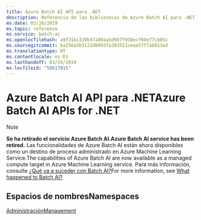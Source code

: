 ```yaml
---
title: Azure Batch AI API para .NET
description: Referencia de las bibliotecas de Azure Batch AI para .NET
ms.date: 03/26/2019
ms.topic: reference
ms.service: batch-ai
ms.openlocfilehash: a9f31bc339b47a80aa5d987f936ecf60e77cb85c
ms.sourcegitcommit: ba256a5b3122d8093fa303521ceae57f7ab023ed
ms.translationtype: HT
ms.contentlocale: es-ES
ms.lasthandoff: 03/29/2019
ms.locfileid: "58617015"
---
```

# <a name="azure-batch-ai-apis-for-net"></a><span data-ttu-id="c5272-103">Azure Batch AI API para .NET</span><span class="sxs-lookup"><span data-stu-id="c5272-103">Azure Batch AI APIs for .NET</span></span>

>[!Note]
><span data-ttu-id="c5272-104">**Se ha retirado el servicio Azure Batch AI.**</span><span class="sxs-lookup"><span data-stu-id="c5272-104">**Azure Batch AI service has been retired.**</span></span> <span data-ttu-id="c5272-105">Las funcionalidades de Azure Batch AI están ahora disponibles como un destino de proceso administrado en Azure Machine Learning Service.</span><span class="sxs-lookup"><span data-stu-id="c5272-105">The capabilities of Azure Batch AI are now available as a managed compute target in Azure Machine Learning service.</span></span> <span data-ttu-id="c5272-106">Para más información, consulte [¿Qué va a suceder con Batch AI?](https://aka.ms/batchai-retirement)</span><span class="sxs-lookup"><span data-stu-id="c5272-106">For more information, see [What happened to Batch AI?](https://aka.ms/batchai-retirement)</span></span>

## <a name="namespaces"></a><span data-ttu-id="c5272-107">Espacios de nombres</span><span class="sxs-lookup"><span data-stu-id="c5272-107">Namespaces</span></span>

[<span data-ttu-id="c5272-108">Administración</span><span class="sxs-lookup"><span data-stu-id="c5272-108">Management</span></span>](/dotnet/api/overview/azure/batchai/management)
